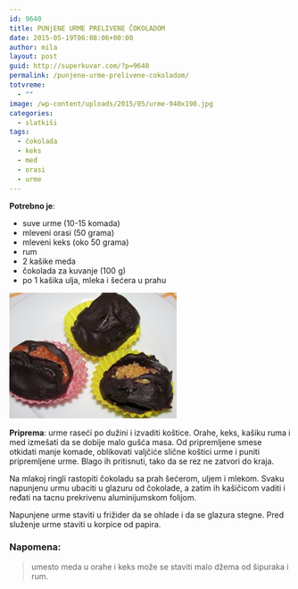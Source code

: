 ```yaml
---
id: 9640
title: PUNjENE URME PRELIVENE ČOKOLADOM
date: 2015-05-19T06:08:06+00:00
author: mila
layout: post
guid: http://superkuvar.com/?p=9640
permalink: /punjene-urme-prelivene-cokoladom/
totvreme:
  - ""
image: /wp-content/uploads/2015/05/urme-940x198.jpg
categories:
  - slatkiši
tags:
  - čokolada
  - keks
  - med
  - orasi
  - urme
---
```

**Potrebno je**:  
* suve urme (10-15 komada)  
* mleveni orasi (50 grama)  
* mleveni keks (oko 50 grama)  
* rum  
* 2 kašike meda  
* čokolada za kuvanje (100 g)  
* po 1 kašika ulja, mleka i šećera u prahu

[<img class="alignnone size-medium wp-image-9642" src="/wp-content/uploads/2015/05/urme-300x225.jpg" alt="urme" width="300" height="225" />](/wp-content/uploads/2015/05/urme-e1432015413310.jpg)

**Priprema**: urme raseći po dužini i izvaditi koštice. Orahe, keks, kašiku ruma i med izmešati da se dobije malo gušća masa. Od pripremljene smese otkidati manje komade, oblikovati valjčiće slične koštici urme i puniti pripremljene urme. Blago ih pritisnuti, tako da se rez ne zatvori do kraja.

Na mlakoj ringli rastopiti čokoladu sa prah šećerom, uljem i mlekom. Svaku napunjenu urmu ubaciti u glazuru od čokolade, a zatim ih kašičicom vaditi i ređati na tacnu prekrivenu aluminijumskom folijom.

Napunjene urme staviti u frižider da se ohlade i da se glazura stegne. Pred služenje urme staviti u korpice od papira.

### Napomena:
> umesto meda u orahe i keks može se staviti malo džema od šipuraka i rum.